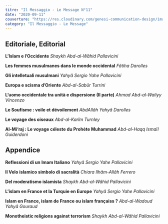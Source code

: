 ```yaml
---
titre: "Il Messaggio - Le Message N°11"
date: "2020-09-11"
couverture: "https://res.cloudinary.com/genesi-communication-design/image/upload/v1606125410/ihei/couvertures/messaggio-11_symrpq.jpg"
category: "Il Messaggio - Le Message"
---
```


## Editoriale, Editorial

**L’Islam e l’Occidente**
*Shaykh Abd-al-Wâhid Pallavicini*

**Les femmes musulmanes dans le monde occidental**
*Fâtiha Darolles*

**Gli intelletuali musulmani**
*Yahyâ Sergio Yahe Pallavicini*

**Europa e scisma d’Oriente**
*Abd-al-Sabûr Turrini*

**L’uomo occidentale tra unità e dispersione (II parte)**
*Ahmad Abd-al-Waliyy Vincenzo*

**Le Soufisme&nbsp;: voile et dévoilement**
*AbdAllâh Yahyâ Darolles*

**Le voyage des oiseaux**
*Abd-al-Karîm Turnley*

**Al-Mi‘raj&nbsp;: Le voyage céleste du Prohète Muhammad**
*Abd-al-Haqq Ismaïl Guiderdoni*

## Appendice

**Reflessioni di un Imam Italiano**
*Yahyâ Sergio Yahe Pallavicini*

**Il Velo islamico simbolo di sacralità**
*Chiara Ilhâm-Allâh Ferrero*

**Del moderatismo islamista**
*Shaykh Abd-al-Wâhid Pallavicini*

**L’islam en France et la Turquie en Europe**
*Yahyâ Sergio Yahe Pallavicini*

**Islam en France, islam de France ou islam françaiss&nbsp;?**
*Abd-al-Wadoud Yahyâ Gouraud*

**Monotheistic religions against terrorism**
*Shaykh Abd-al-Wâhid Pallavicini*